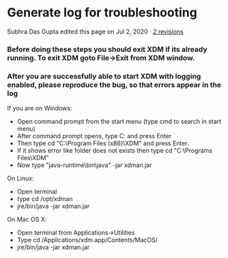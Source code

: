 # Generate log for troubleshooting

Subhra Das Gupta edited this page on Jul 2, 2020 · [2 revisions](https://github.com/subhra74/xdm/wiki/Generate-log-for-troubleshooting/_history)

### Before doing these steps you should exit XDM if its already running. To exit XDM goto File->Exit from XDM window.

[](https://github.com/subhra74/xdm/wiki/Generate-log-for-troubleshooting#befor-doing-these-steps-you-should-exit-xdm-if-its-already-running-to-exit-xdm-goto-file-exit-from-xdm-window)

### After you are successfully able to start XDM with logging enabled, please reproduce the bug, so that errors appear in the log

[](https://github.com/subhra74/xdm/wiki/Generate-log-for-troubleshooting#after-you-are-successfully-able-to-start-xdm-with-logging-enabled-please-reproduce-the-bug-so-that-errors-appear-in-the-log)

If you are on Windows:

- Open command prompt from the start menu (type cmd to search in start menu)
- After command prompt opens, type C: and press Enter
- Then type cd "C:\Program Files (x86)\XDM" and press Enter.
- If it shows error like folder does not exists then type cd "C:\Programs Files\XDM"
- Now type "java-runtime\bin\java" -jar xdman.jar

On Linux:

- Open terminal
- type cd /opt/xdman
- jre/bin/java -jar xdman.jar

On Mac OS X:

- Open terminal from Applications->Utilities
- Type cd /Applications/xdm.app/Contents/MacOS/
- jre/bin/java -jar xdman.jar

###